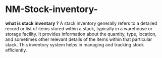 # NM-Stock-inventory-
**what is stack inventary ?**
A stack inventory generally refers to a detailed record or list of items stored within a stack, typically in a warehouse or storage facility. It provides information about the quantity, type, location, and sometimes other relevant details of the items within that particular stack. This inventory system helps in managing and tracking stock efficiently.
